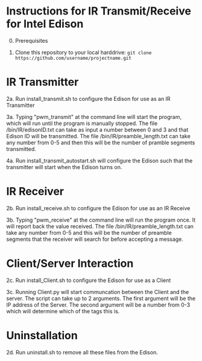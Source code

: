 Instructions for IR Transmit/Receive for Intel Edison
======
0. Prerequisites

1. Clone this repository to your local harddrive: `git clone https://github.com/username/projectname.git`

IR Transmitter
======

2a. Run install_transmit.sh to configure the Edison for use as an IR Transmitter

3a. Typing "pwm_transmit" at the command line will start the program, which will
run until the program is manually stopped. The file /bin/IR/edisonID.txt can take as 
input a number between 0 and 3 and that Edison ID will be transmitted. The file
/bin/IR/preamble_length.txt can take any number from 0-5 and then this will be the
number of pramble segments transmitted.

4a. Run install_transmit_autostart.sh will configure the Edison such that the
transmitter will start when the Edison turns on.

IR Receiver
======

2b. Run install_receive.sh to configure the Edison for use as an IR Receive

3b. Typing "pwm_receive" at the command line will run the program once. It
will report back the value received. The file /bin/IR/preamble_length.txt can
take any number from 0-5 and this will be the number of preamble segments
that the receiver will search for before accepting a message.

Client/Server Interaction
======

2c. Run install_Client.sh to configure the Edison for use as a Client 

3c. Running Client.py will start communcation between the Client and
the server. The script can take up to 2 arguments. The first argument
will be the IP address of the Server. The second argument will be a
number from 0-3 which will determine which of the tags this is.

Uninstallation
======
2d. Run uninstall.sh to remove all these files from the Edison.